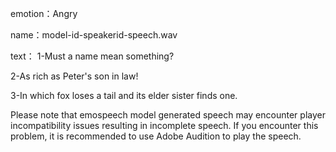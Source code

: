 emotion：Angry

name：model-id-speakerid-speech.wav

text：
1-Must a name mean something?

2-As rich as Peter's son in law!

3-In which fox loses a tail and its elder sister finds one.


Please note that emospeech model generated speech may encounter player incompatibility issues resulting in incomplete speech. If you encounter this problem, it is recommended to use Adobe Audition to play the speech.
